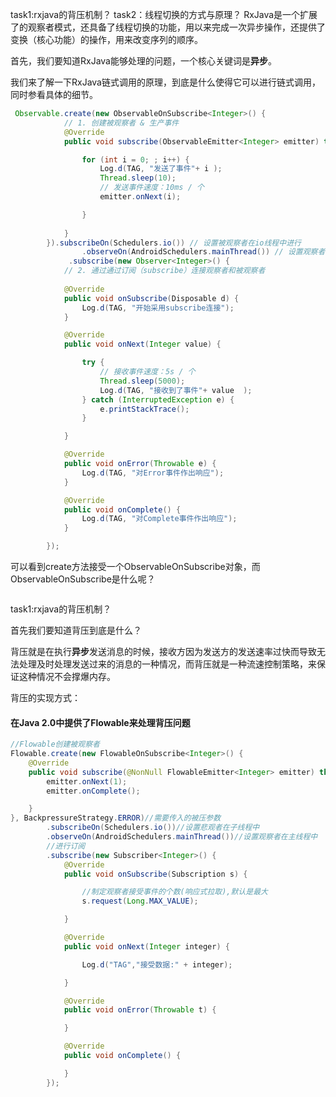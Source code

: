 task1:rxjava的背压机制？
task2：线程切换的方式与原理？
RxJava是一个扩展了的观察者模式，还具备了线程切换的功能，用以来完成一次异步操作，还提供了变换（核心功能）的操作，用来改变序列的顺序。

首先，我们要知道RxJava能够处理的问题，一个核心关键词是**异步**。

我们来了解一下RxJava链式调用的原理，到底是什么使得它可以进行链式调用，同时参看具体的细节。

```java
 Observable.create(new ObservableOnSubscribe<Integer>() {
            // 1. 创建被观察者 & 生产事件
            @Override
            public void subscribe(ObservableEmitter<Integer> emitter) throws Exception {

                for (int i = 0; ; i++) {
                    Log.d(TAG, "发送了事件"+ i );
                    Thread.sleep(10);
                    // 发送事件速度：10ms / 个 
                    emitter.onNext(i);

                }
                
            }
        }).subscribeOn(Schedulers.io()) // 设置被观察者在io线程中进行
                .observeOn(AndroidSchedulers.mainThread()) // 设置观察者在主线程中进行
             .subscribe(new Observer<Integer>() {
            // 2. 通过通过订阅（subscribe）连接观察者和被观察者
                 
            @Override
            public void onSubscribe(Disposable d) {
                Log.d(TAG, "开始采用subscribe连接");
            }

            @Override
            public void onNext(Integer value) {

                try {
                    // 接收事件速度：5s / 个 
                    Thread.sleep(5000);
                    Log.d(TAG, "接收到了事件"+ value  );
                } catch (InterruptedException e) {
                    e.printStackTrace();
                }

            }

            @Override
            public void onError(Throwable e) {
                Log.d(TAG, "对Error事件作出响应");
            }

            @Override
            public void onComplete() {
                Log.d(TAG, "对Complete事件作出响应");
            }

        });
```

可以看到create方法接受一个ObservableOnSubscribe对象，而ObservableOnSubscribe是什么呢？

```java

```

task1:rxjava的背压机制？

首先我们要知道背压到底是什么？

背压就是在执行**异步**发送消息的时候，接收方因为发送方的发送速率过快而导致无法处理及时处理发送过来的消息的一种情况，而背压就是一种流速控制策略，来保证这种情况不会撑爆内存。    

背压的实现方式：

#### 在Java 2.0中提供了Flowable来处理背压问题

```java
//Flowable创建被观察者
Flowable.create(new FlowableOnSubscribe<Integer>() {
    @Override
    public void subscribe(@NonNull FlowableEmitter<Integer> emitter) throws Exception {
        emitter.onNext(1);
        emitter.onComplete();

    }
}, BackpressureStrategy.ERROR)//需要传入的被压参数
        .subscribeOn(Schedulers.io())//设置悲观者在子线程中
        .observeOn(AndroidSchedulers.mainThread())//设置观察者在主线程中
        //进行订阅
        .subscribe(new Subscriber<Integer>() {
            @Override
            public void onSubscribe(Subscription s) {

                //制定观察者接受事件的个数(响应式拉取),默认是最大
                s.request(Long.MAX_VALUE);

            }

            @Override
            public void onNext(Integer integer) {

                Log.d("TAG","接受数据:" + integer);

            }

            @Override
            public void onError(Throwable t) {

            }

            @Override
            public void onComplete() {

            }
        });
```